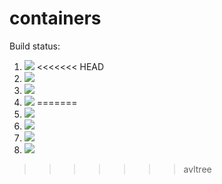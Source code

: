 # containers

Build status:

1. [![](https://github.com/pingff/containers/workflows/tests-fibonacci/badge.svg)](https://github.com/pingff/containers/actions?query=workflow%3Atests-fibonacci)
<<<<<<< HEAD
1. [![](https://github.com/pingff/containers/workflows/tests-range/badge.svg)](https://github.com/pingffi/containers/actions?query=workflow%3Atests-range)
1. [![](https://github.com/pingff/containers/workflows/tests-BST/badge.svg)](https://github.com/pingff/containers/actions?query=workflow%3Atests-BST)
1. [![](https://github.com/pingff/containers/workflows/tests-BinaryTree/badge.svg)](https://github.com/pingff/containers/actions?query=workflow%3Atests-BinaryTree)
=======
1. [![](https://github.com/pingff/containers/workflows/tests-range/badge.svg)](https://github.com/pingff/containers/actions?query=workflow%3Atests-range)
1. [![](https://github.com/pingff/containers/workflows/tests-BST/badge.svg)](https://github.com/pingff/containers/actions?query=workflow%3Atests-BST)
1. [![](https://github.com/pingff/containers/workflows/tests-BinaryTree/badge.svg)](https://github.com/pingff/containers/actions?query=workflow%3Atests-BinaryTree)
1. [![](https://github.com/pingff/containers/workflows/tests-AVLTree/badge.svg)](https://github.com/pingff/containers/actions?query=workflow%3Atests-AVLTree)
>>>>>>> avltree
